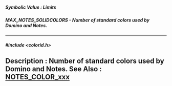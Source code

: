 ##### Symbolic Value : Limits
##### MAX_NOTES_SOLIDCOLORS - Number of standard colors used by Domino and Notes.
---
##### #include <colorid.h>
**Description :**
Number of standard colors used by Domino and Notes.
**See Also :**
[NOTES_COLOR_xxx](D:/md_files/NOTES_COLOR_xxx.md)
---
